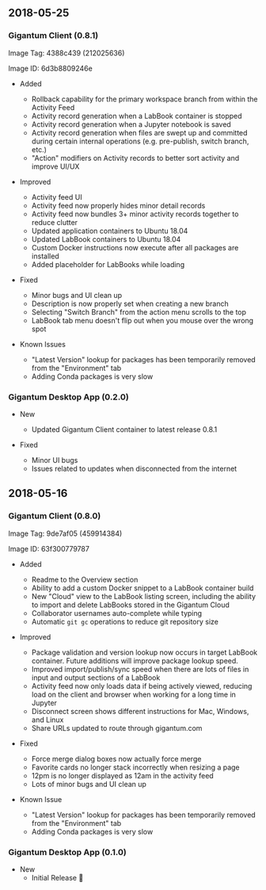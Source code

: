 ## 2018-05-25

### Gigantum Client (0.8.1)

Image Tag: 4388c439 (212025636)

Image ID: 6d3b8809246e

* Added
  - Rollback capability for the primary workspace branch from within the Activity Feed
  - Activity record generation when a LabBook container is stopped
  - Activity record generation when a Jupyter notebook is saved
  - Activity record generation when files are swept up and committed during certain internal operations (e.g. pre-publish, switch branch, etc.)
  - "Action" modifiers on Activity records to better sort activity and improve UI/UX

* Improved
  - Activity feed UI
  - Activity feed now properly hides minor detail records
  - Activity feed now bundles 3+ minor activity records together to reduce clutter
  - Updated application containers to Ubuntu 18.04
  - Updated LabBook containers to Ubuntu 18.04
  - Custom Docker instructions now execute after all packages are installed
  - Added placeholder for LabBooks while loading

* Fixed
  - Minor bugs and UI clean up
  - Description is now properly set when creating a new branch
  - Selecting "Switch Branch" from the action menu scrolls to the top
  - LabBook tab menu doesn't flip out when you mouse over the wrong spot

* Known Issues
  - "Latest Version" lookup for packages has been temporarily removed from the "Environment" tab
  - Adding Conda packages is very slow


### Gigantum Desktop App (0.2.0)

* New
  - Updated Gigantum Client container to latest release 0.8.1

* Fixed
  - Minor UI bugs
  - Issues related to updates when disconnected from the internet


## 2018-05-16

### Gigantum Client (0.8.0)

Image Tag: 9de7af05 (459914384)

Image ID: 63f300779787

* Added
  - Readme to the Overview section
  - Ability to add a custom Docker snippet to a LabBook container build
  - New "Cloud" view to the LabBook listing screen, including the ability to import and delete LabBooks stored in the Gigantum Cloud
  - Collaborator usernames auto-complete while typing
  - Automatic `git gc` operations to reduce git repository size

* Improved
  - Package validation and version lookup now occurs in target LabBook container. Future additions will improve package lookup speed.
  - Improved import/publish/sync speed when there are lots of files in input and output sections of a LabBook
  - Activity feed now only loads data if being actively viewed, reducing load on the client and browser when working for a long time in Jupyter
  - Disconnect screen shows different instructions for Mac, Windows, and Linux
  - Share URLs updated to route through gigantum.com

* Fixed
  - Force merge dialog boxes now actually force merge
  - Favorite cards no longer stack incorrectly when resizing a page
  - 12pm is no longer displayed as 12am in the activity feed
  - Lots of minor bugs and UI clean up

* Known Issue
  - "Latest Version" lookup for packages has been temporarily removed from the "Environment" tab
  - Adding Conda packages is very slow


### Gigantum Desktop App (0.1.0)

* New
  - Initial Release 🎉
